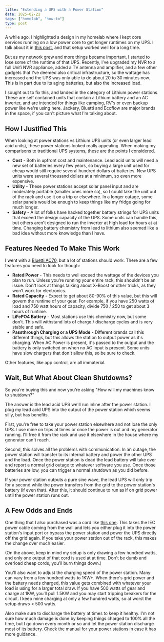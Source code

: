 ```yaml
---
title: "Extending a UPS with a Power Station"
date: 2025-02-21
tags: ["homelab", "how-to"]
type: post
---
```


A while ago, I highlighted a design in my homelab where I kept core services
running on a low power core to get longer runtimes on my UPS.  I talk about it
in [this
post](/2022/how-my-homelab-became-critical-infrastructure-during-a-tornado/),
and that setup worked well for a long time.

But as my network grew and more things became important, I started to lose some
of the runtime of that UPS.  Recently, I've upgraded my NVR to a full Unifi NVR
appliance, added a TV antenna and amplifier, and a few other gadgets that I've
deemed also critical infrastructure, so the wattage has increased and the UPS
was only able to do about 20 to 30 minutes now.  This is in part due to its
aging batteries, but also the increased load.

I sought out to fix this, and landed in the category of Lithium power stations.
These are self contained units that contain a Lithium battery and an AC
inverter, and are intended for things like camping, RV's or even backup power
like we're using here.  Jackery, Bluetti and Ecoflow are major brands in the
space, if you can't picture what I'm talking about.

## How I Justified This

When looking at power stations vs Lithium UPS units (or even larger lead acid
units), these power stations looked really appealing.  When making my
comparisons to traditional UPS systems, these are the points I considered.

* **Cost** - Both in upfront cost and maintenance.  Lead acid units will need a
  new set of batteries every few years, so buying a large unit used for cheap
  would still require several hundred dollars of batteries.  New UPS units were
  several thousand dollars at a minimum, so even more expensive.
* **Utility** - These power stations accept solar panel input and are moderately
  portable (smaller ones more so), so I could take the unit out of the rack and
  use it on a trip or elsewhere.  In a longer outage, some solar panels would be
  enough to keep things like my fridge going for much longer.
* **Safety** - A lot of folks have hacked together battery strings for UPS units
  that exceed the design capacity of the UPS.  Some units can handle this, but
  others aren't designed to run the inverter at high load for hours at at time.
  Changing battery chemistry from lead to lithium also seemed like a bad idea
  without more knowledge than I have.

## Features Needed To Make This Work

I went with a [Bluetti AC70](https://www.bluettipower.com/products/ac70), but
a lot of stations should work.  There are a few features you need to look for
though:

* **Rated Power** - This needs to well exceed the wattage of the devices you
  plan to run.  Unless you're running your entire rack, this shouldn't be an
  issue.  Don't look at things talking about X-Boost or other tricks, as they
  won't work for electronics.
* **Rated Capacity** - Expect to get about 80-90% of this value, but this will
  govern the runtime of your gear.  For example, if you have 250 watts of load
  and 750 watt hours of capacity, divide 750 / 250 to get about 3 hours of
  runtime.
* **LiFePO4 Battery** - Most stations use this chemistry now, but some don't.
  This will withstand lots of charge / discharge cycles and is very stable and
  safe.
* **Passthrough Charging or a UPS Mode** - Different brands call this different
  things, but this allows the station to output power as it's charging.  When AC
  Power is present, it's passed to the output and the battery is only switched
  on when no AC input is present.  Some units have slow chargers that don't
  allow this, so be sure to check.

Other features, like app control, are all immaterial.

## Wait, But What About Clean Shutdowns?

So you're buying this and now you're asking "How will my machines know to
shutdown?"

The answer is the lead acid UPS we'll run inline after the power station.  I
plug my lead acid UPS into the output of the power station which seems silly,
but has benefits.

First, you're free to take your power station elsewhere and not lose the only
UPS.  I use mine on trips at times or once the power is out and my generator
running.  I'll free it from the rack and use it elsewhere in the house where my
generator can't reach.

Second, this solves all the problems with communication.  In an outage, the
power station will transfer to its internal battery and power the other UPS and
the load. Once the power station is dead the lead battery will take over and
report a normal grid outage to whatever software you use.  Once those batteries
are low, you can trigger a normal shutdown as you did before.

If your power station outputs a pure sine wave, the lead UPS will only trip for
a second while the power transfers from the grid to the power station's battery
(if even that).  After this, it should continue to run as if on grid power until
the power station runs out.

## A Few Odds and Ends

One thing that I also purchased was a cord like [this
one](https://www.amazon.com/dp/B0CHVTWPQQ).  This takes the IEC power cable
coming from the wall and lets you either plug it into the power station's input
port or bypass the power station and power the UPS directly off the grid again.
If you take your power station out of the rack, this makes the change over much
easier.

(On the above, keep in mind my setup is only drawing a few hundred watts, and
only one output of that cord is used at at time.  Don't be dumb and overload
cheap cords, you'll burn things down.)

You'll also want to adjust the charging speed of the power station.  Many can
vary from a few hundred watts to 1KW+.  When there's grid power and the battery
needs charged, this value gets combined with whatever your load is using for a
larger total draw.  If you have 500 watts of gear and charge at 1KW, you'll pull
1.5KW and you may start tripping breakers for the circuit.  I keep mine charging
at only a few hundred watts, so at worst the setup draws < 500 watts.

Also make sure to discharge the battery at times to keep it healthy.  I'm not
sure how much damage is done by keeping things charged to 100% all the time, but
I go down every month or so and let the power station discharge most of its
battery.  Check the manual for your power stations in case it has more guidance.
